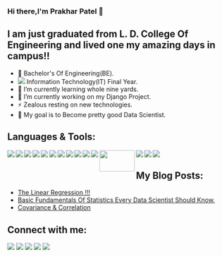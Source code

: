 ### Hi there,I'm Prakhar Patel 👋

## I am just graduated from L. D. College Of Engineering and lived one my amazing days in campus!!
- 🔭 Bachelor's Of Engineering(BE).
- <img src="https://img.icons8.com/emoji/18/000000/desktop-computer.png"/> Information Technology(IT) Final Year.
- 🌱 I’m currently learning whole nine yards.
- 🔭 I’m currently working on my Django Project.
- ⚡ Zealous resting on new technologies.
- 🥅 My goal is to Become pretty good Data Scientist.

## Languages & Tools:
<img align="left" src="https://img.icons8.com/color/48/000000/django.png"/>
<img align="left" src="https://img.icons8.com/color/48/000000/java-coffee-cup-logo.png"/>
<img align="left" src="https://img.icons8.com/color/48/000000/python.png"/>
<img align="left" src="https://img.icons8.com/color/48/000000/bootstrap.png"/>
<img align="left" src="https://img.icons8.com/color/48/000000/html-5--v1.png"/>
<img align="left" src="https://img.icons8.com/color/48/000000/css3.png"/>
<img align="left" src="https://img.icons8.com/color/48/000000/javascript.png"/>
<img align="left" src="https://img.icons8.com/fluent/48/000000/microsoft-excel-2019.png"/>
<img align="left" src="https://img.icons8.com/color/48/000000/visual-studio-code-2019.png"/>
<img align="left" src="https://img.icons8.com/color/48/000000/mysql-logo.png"/>
<img align="left" src="https://img.icons8.com/color/48/000000/mongodb.png"/>
<img align="left" width="80px" height="48px" src="https://upload.wikimedia.org/wikipedia/commons/thumb/0/05/Scikit_learn_logo_small.svg/1280px-Scikit_learn_logo_small.svg.png"/>
<img align="left" src="https://img.icons8.com/officel/48/000000/java-eclipse.png"/>
<img align="left" src="https://img.icons8.com/color/48/000000/git.png"/>
<img  src="https://img.icons8.com/fluent/48/000000/github.png"/>
<br>

## My Blog Posts:
- [The Linear Regression !!!](https://patel-prakhar09.medium.com/the-linear-regression-74e872729679)
- [Basic Fundamentals Of Statistics Every Data Scientist Should Know.](https://patel-prakhar09.medium.com/basic-fundamentals-of-statistics-every-data-scientist-should-know-ab30425c6f76)
- [Covariance & Correlation](https://patel-prakhar09.medium.com/covariance-correlation-d6e511bdb62c)


## Connect with me:
[<img src="https://img.icons8.com/ios-filled/48/000000/medium-monogram--v2.png"/>](https://medium.com/@patel-prakhar09 "Medium")
[<img src="https://img.icons8.com/fluent/48/000000/linkedin.png"/>](https://www.linkedin.com/in/prakhar-patel-2b3b591a4 "Linkedin")
[<img src="https://img.icons8.com/fluent/48/000000/youtube-play.png"/>](https://www.youtube.com/channel/UCpY1ZJpK3wVOPbr3t5Wblfw "Youtube")
[<img src="https://img.icons8.com/fluent/48/000000/twitter.png"/>](https://twitter.com/Prakhar57421083 "twitter")
[<img src="https://img.icons8.com/fluent/48/000000/domain.png"/>](https://prakharpatel.netlify.app/ "Portfolio")


<!-- Here are some ideas to get you started:

- 🔭 I’m currently working on ...
- 🌱 I’m currently learning ...
- 👯 I’m looking to collaborate on ...
- 🤔 I’m looking for help with ...
- 💬 Ask me about ...
- 📫 How to reach me: ...
- 😄 Pronouns: ...
- ⚡ Fun fact: ...
 -->
